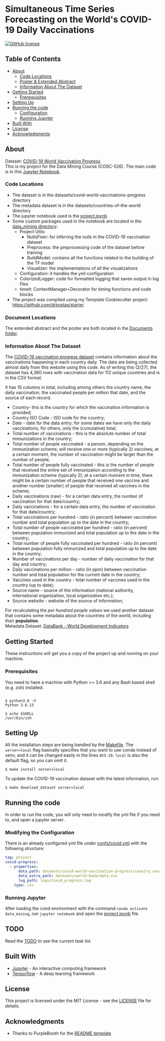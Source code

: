 # Simultaneous Time Series Forecasting on the World's COVID-19 Daily Vaccinations

[![GitHub license](https://img.shields.io/badge/license-MIT-blue.svg)](https://raw.githubusercontent.com/drkostas/data_mining/master/LICENSE)

## Table of Contents

+ [About](#about)
  + [Code Locations](#codeloc)
  + [Poster & Extended Abstract](#docloc)
  + [Information About The Dataset](#datasetinfo)
+ [Getting Started](#getting_started)
  + [Prerequisites](#prerequisites)
+ [Setting Up](#installing)
+ [Running the code](#run_locally)
  + [Configuration](#configuration)
  + [Running Jupyter](#jupyter)
+ [Built With](#built_with)
+ [License](#license)
+ [Acknowledgments](#acknowledgments)

## About <a name = "about"></a>

Dataset: [COVID-19 World Vaccination Progress](https://www.kaggle.com/gpreda/covid-world-vaccination-progress)
<br>
This is my project for the Data Mining Course (COSC-526). The main code is in this [Jupyter Notebook](project.ipynb).

### Code Locations <a name = "codeloc"></a>

- The dataset is in the datasets/covid-world-vaccinations-progress directory
- The metadata dataset is in the datasets/countries-of-the-world directory
- The jupyter notebook used is the [project.ipynb](project.ipynb)
- Some custom packages used in the notebook are located in the [data_mining directory](data_mining):
  - Project Utils:
    - NullsFixer: for inferring the nulls in the COVID-19 vaccination dataset
    - Preprocess: the preprocessing code of the dataset before training
    - BuildModel: contains all the functions related to the building of the TF model
    - Visualizer: the implementations of all the visualizations
  - Configuration: it handles the yml configuration
  - ColorizedLogger: code for formatted logging that saves output in log files
  - timeit: ContextManager+Decorator for timing functions and code blocks
- The project was compiled using my Template Cookiecutter project: https://github.com/drkostas/starter

### Document Locations <a name = "docloc"></a>

The extended abstract and the poster are both located in the [Documents folder](Documents).

### Information About The Dataset <a name = "datasetinfo"></a>
The [COVID-19 vaccination progress dataset](https://www.kaggle.com/gpreda/covid-world-vaccination-progress) contains information about the vaccinations happening in each country daily. The data are being collected almost daily from this website using this code. As of writing this (2/27), the dataset has 4,380 rows with vaccination data for 112 unique countries and is in the CSV format.

It has 15 columns in total, including among others the country name, the daily vaccination, the vaccinated people per million that date, and the source of each record.


- Country- this is the country for which the vaccination information is provided;
- Country ISO Code - ISO code for the country;
- Date - date for the data entry; for some dates we have only the daily vaccinations, for others, only the (cumulative) total;
- Total number of vaccinations - this is the absolute number of total immunizations in the country;
- Total number of people vaccinated - a person, depending on the immunization scheme, will receive one or more (typically 2) vaccines; at a certain moment, the number of vaccination might be larger than the number of people;
- Total number of people fully vaccinated - this is the number of people that received the entire set of immunization according to the immunization scheme (typically 2); at a certain moment in time, there might be a certain number of people that received one vaccine and another number (smaller) of people that received all vaccines in the scheme;
- Daily vaccinations (raw) - for a certain data entry, the number of vaccination for that date/country;
- Daily vaccinations - for a certain data entry, the number of vaccination for that date/country;
- Total vaccinations per hundred - ratio (in percent) between vaccination number and total population up to the date in the country;
- Total number of people vaccinated per hundred - ratio (in percent) between population immunized and total population up to the date in the country;
- Total number of people fully vaccinated per hundred - ratio (in percent) between population fully immunized and total population up to the date in the country;
- Number of vaccinations per day - number of daily vaccination for that day and country;
- Daily vaccinations per million - ratio (in ppm) between vaccination number and total population for the current date in the country;
- Vaccines used in the country - total number of vaccines used in the country (up to date);
- Source name - source of the information (national authority, international organization, local organization etc.);
- Source website - website of the source of information;

For recalculating the _per hundred people values_ we used another dataset that contains some metadata 
about the countries of the world, including their **population**.<br>
Metadata Dataset: [DataBank - World Development Indicators](https://databank.worldbank.org/source/world-development-indicators#)
## Getting Started <a name = "getting_started"></a>

These instructions will get you a copy of the project up and running on your machine.

### Prerequisites <a name = "prerequisites"></a>

You need to have a machine with Python >= 3.6 and any Bash based shell (e.g. zsh) installed.

```ShellSession

$ python3.6 -V
Python 3.6.13

$ echo $SHELL
/usr/bin/zsh

```

## Setting Up <a name = "installing"></a>

All the installation steps are being handled by the [Makefile](Makefile). The `server=local` flag
basically specifies that you want to use conda instead of venv, and it can be changed easily in the
lines `#25-28`. `local`  is also the default flag, so you can omit it.

```ShellSession
$ make install server=local
```

To update the COVID-19 vaccination dataset with the latest information, run:
```ShellSession
$ make download_dataset server=local
```

## Running the code <a name = "run_locally"></a>

In order to run the code, you will only need to modify the yml file if you need to, and open a 
jupyter server.

### Modifying the Configuration <a name = "configuration"></a>

There is an already configured yml file under [confs/covid.yml](confs/covid.yml) with
the following structure:

```yaml
tag: project
covid-progress:
  - properties:
      data_path: datasets/covid-world-vaccination-progress/country_vaccinations.csv
      data_extra_path: datasets/world-bank/data.csv
      log_path: logs/covid_progress.log
    type: csv
```

### Running Jupyter <a name = "jupyter"></a>

After loading the cond environment with the command `conda activate data_mining`, run 
`jupyter notebook` and open the [project.ipynb](project.ipynb) file.

## TODO <a name = "todo"></a>

Read the [TODO](TODO.md) to see the current task list.

## Built With <a name = "built_with"></a>

* [Jupyter](https://jupyter.org/) - An interactive computing framework
* [Tensorflow](https://jupyter.org/) - A deep learning framework

## License <a name = "license"></a>

This project is licensed under the MIT License - see the [LICENSE](LICENSE) file for details.

## Acknowledgments <a name = "acknowledgments"></a>

* Thanks to PurpleBooth for
  the [README template](https://gist.github.com/PurpleBooth/109311bb0361f32d87a2)

